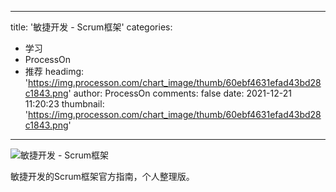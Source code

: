 
---
title: '敏捷开发 - Scrum框架'
categories: 
 - 学习
 - ProcessOn
 - 推荐
headimg: 'https://img.processon.com/chart_image/thumb/60ebf4631efad43bd28c1843.png'
author: ProcessOn
comments: false
date: 2021-12-21 11:20:23
thumbnail: 'https://img.processon.com/chart_image/thumb/60ebf4631efad43bd28c1843.png'
---

<div>   
<img class="thumb" alt="敏捷开发 - Scrum框架" src="https://img.processon.com/chart_image/thumb/60ebf4631efad43bd28c1843.png" referrerpolicy="no-referrer">
<p>敏捷开发的Scrum框架官方指南，个人整理版。</p>  
</div>
            